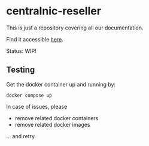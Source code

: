 # centralnic-reseller

This is just a repository covering all our documentation.

Find it accessible [here](https://centralnic-reseller.github.io/centralnic-reseller/).

Status: WIP!

## Testing

Get the docker container up and running by:

`docker compose up`

In case of issues, please

- remove related docker containers
- remove related docker images

... and retry.
